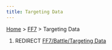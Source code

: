```yaml
---
title: Targeting Data
---
```


[Home](Main%20Page.md) > [FF7](FF7.md) > Targeting Data

1.  REDIRECT [FF7/Battle/Targeting Data][]

  [FF7/Battle/Targeting Data]: FF7/Battle/Targeting%20Data.md "wikilink"
